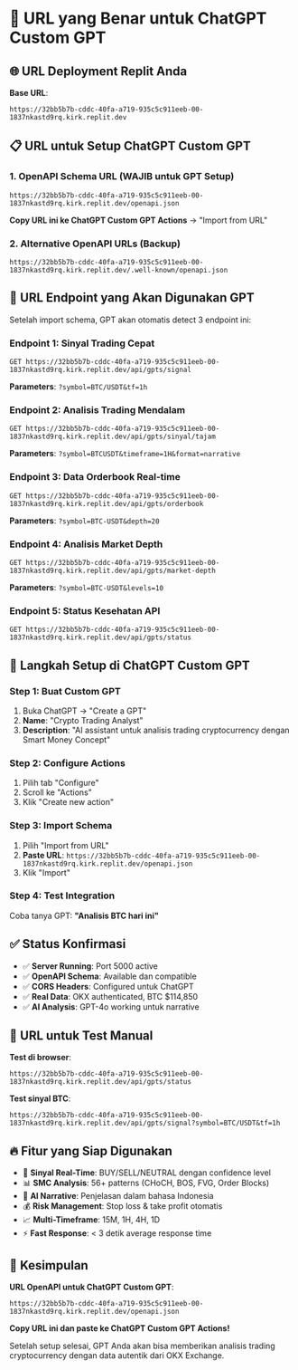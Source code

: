 # 🎯 URL yang Benar untuk ChatGPT Custom GPT

## 🌐 URL Deployment Replit Anda

**Base URL**:
```
https://32bb5b7b-cddc-40fa-a719-935c5c911eeb-00-1837nkastd9rq.kirk.replit.dev
```

## 📋 URL untuk Setup ChatGPT Custom GPT

### 1. OpenAPI Schema URL (WAJIB untuk GPT Setup)
```
https://32bb5b7b-cddc-40fa-a719-935c5c911eeb-00-1837nkastd9rq.kirk.replit.dev/openapi.json
```

**Copy URL ini ke ChatGPT Custom GPT Actions** → "Import from URL"

### 2. Alternative OpenAPI URLs (Backup)
```
https://32bb5b7b-cddc-40fa-a719-935c5c911eeb-00-1837nkastd9rq.kirk.replit.dev/.well-known/openapi.json
```

## 🎯 URL Endpoint yang Akan Digunakan GPT

Setelah import schema, GPT akan otomatis detect 3 endpoint ini:

### Endpoint 1: Sinyal Trading Cepat
```
GET https://32bb5b7b-cddc-40fa-a719-935c5c911eeb-00-1837nkastd9rq.kirk.replit.dev/api/gpts/signal
```
**Parameters**: `?symbol=BTC/USDT&tf=1h`

### Endpoint 2: Analisis Trading Mendalam
```
GET https://32bb5b7b-cddc-40fa-a719-935c5c911eeb-00-1837nkastd9rq.kirk.replit.dev/api/gpts/sinyal/tajam
```
**Parameters**: `?symbol=BTCUSDT&timeframe=1H&format=narrative`

### Endpoint 3: Data Orderbook Real-time
```
GET https://32bb5b7b-cddc-40fa-a719-935c5c911eeb-00-1837nkastd9rq.kirk.replit.dev/api/gpts/orderbook
```
**Parameters**: `?symbol=BTC-USDT&depth=20`

### Endpoint 4: Analisis Market Depth
```
GET https://32bb5b7b-cddc-40fa-a719-935c5c911eeb-00-1837nkastd9rq.kirk.replit.dev/api/gpts/market-depth
```
**Parameters**: `?symbol=BTC-USDT&levels=10`

### Endpoint 5: Status Kesehatan API
```
GET https://32bb5b7b-cddc-40fa-a719-935c5c911eeb-00-1837nkastd9rq.kirk.replit.dev/api/gpts/status
```

## 🚀 Langkah Setup di ChatGPT Custom GPT

### Step 1: Buat Custom GPT
1. Buka ChatGPT → "Create a GPT"
2. **Name**: "Crypto Trading Analyst"
3. **Description**: "AI assistant untuk analisis trading cryptocurrency dengan Smart Money Concept"

### Step 2: Configure Actions
1. Pilih tab "Configure"
2. Scroll ke "Actions" 
3. Klik "Create new action"

### Step 3: Import Schema
1. Pilih "Import from URL"
2. **Paste URL**: `https://32bb5b7b-cddc-40fa-a719-935c5c911eeb-00-1837nkastd9rq.kirk.replit.dev/openapi.json`
3. Klik "Import"

### Step 4: Test Integration
Coba tanya GPT: **"Analisis BTC hari ini"**

## ✅ Status Konfirmasi

- ✅ **Server Running**: Port 5000 active
- ✅ **OpenAPI Schema**: Available dan compatible
- ✅ **CORS Headers**: Configured untuk ChatGPT
- ✅ **Real Data**: OKX authenticated, BTC $114,850
- ✅ **AI Analysis**: GPT-4o working untuk narrative

## 📱 URL untuk Test Manual

**Test di browser**:
```
https://32bb5b7b-cddc-40fa-a719-935c5c911eeb-00-1837nkastd9rq.kirk.replit.dev/api/gpts/status
```

**Test sinyal BTC**:
```
https://32bb5b7b-cddc-40fa-a719-935c5c911eeb-00-1837nkastd9rq.kirk.replit.dev/api/gpts/signal?symbol=BTC/USDT&tf=1h
```

## 🔥 Fitur yang Siap Digunakan

- 🎯 **Sinyal Real-Time**: BUY/SELL/NEUTRAL dengan confidence level
- 📊 **SMC Analysis**: 56+ patterns (CHoCH, BOS, FVG, Order Blocks)
- 🤖 **AI Narrative**: Penjelasan dalam bahasa Indonesia
- 💰 **Risk Management**: Stop loss & take profit otomatis
- 📈 **Multi-Timeframe**: 15M, 1H, 4H, 1D
- ⚡ **Fast Response**: < 3 detik average response time

## 🎉 Kesimpulan

**URL OpenAPI untuk ChatGPT Custom GPT**:
```
https://32bb5b7b-cddc-40fa-a719-935c5c911eeb-00-1837nkastd9rq.kirk.replit.dev/openapi.json
```

**Copy URL ini dan paste ke ChatGPT Custom GPT Actions!**

Setelah setup selesai, GPT Anda akan bisa memberikan analisis trading cryptocurrency dengan data autentik dari OKX Exchange.